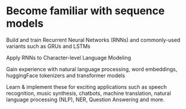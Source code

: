# Become familiar with sequence models #

Build and train Recurrent Neural Networks (RNNs) and commonly-used variants such as GRUs and LSTMs

Apply RNNs to Character-level Language Modeling

Gain experience with natural language processing, word embeddings, huggingFace tokenizers and transformer models

Learn & implement these for exciting applications such as speech recognition, music synthesis, chatbots, machine translation, natural language processing (NLP), NER, Question Answering and more.
